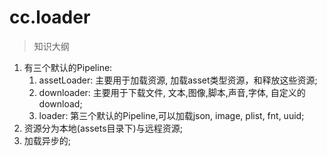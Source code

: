 # cc.loader

> 知识大纲
1. 有三个默认的Pipeline:
    1. assetLoader: 主要用于加载资源, 加载asset类型资源，和释放这些资源;
    2. downloader: 主要用于下载文件, 文本,图像,脚本,声音,字体, 自定义的download;
    3. loader:  第三个默认的Pipeline,可以加载json, image, plist, fnt, uuid;
2. 资源分为本地(assets目录下)与远程资源;  
3. 加载异步的;  
